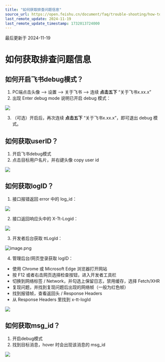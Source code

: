```yaml
---
title: "如何获取排查问题信息"
source_url: https://open.feishu.cn/document/faq/trouble-shooting/how-to-get-internal-user-id
last_remote_update: 2024-11-19
last_remote_update_timestamp: 1732013724000
---
```

最后更新于 2024-11-19

# 如何获取排查问题信息

## 如何开启飞书debug模式？

1. PC端点击头像 --> 设置 --> 关于飞书 --> 连续 **点击五下** “关于飞书x.xx.x”
2. 出现 Enter debug mode 说明已开启 debug 模式：

![](https://sf3-cn.feishucdn.com/obj/open-platform-opendoc/4fd9201ecb98ff7ff7de38b0a26417d7_kU609tCV2m.png?height=951&lazyload=true&maxWidth=600&width=1293)

3. （可选）开启后，再次连续 **点击五下** “关于飞书x.xx.x”，即可退出 debug 模式。

## 如何获取userID？

1. 开启飞书debug模式
2. 点击目标用户名片，并右键头像 copy user id

![](https://sf3-cn.feishucdn.com/obj/open-platform-opendoc/16217c75aa4b6c12329c8e23dedb9abd_Wh7sYIdGVR.png?height=467&lazyload=true&maxWidth=300&width=549)

## 如何获取logID？

1. 接口报错返回 error 中的 log_id：

![](https://sf3-cn.feishucdn.com/obj/open-platform-opendoc/e01ff35effde87ccbe53548cdc738679_xKYDVHDHoC.png?height=300&lazyload=true&maxWidth=600&width=630)

2. 接口返回响应头中的 X-Tt-Logid：

![](https://sf3-cn.feishucdn.com/obj/open-platform-opendoc/a0f3d8d02a206d4457ab449822266d92_VZ8GymvL36.png?height=393&lazyload=true&maxWidth=600&width=688)

3. 开发者后台获取 ttLogId：

![image.png](https://sf3-cn.feishucdn.com/obj/open-platform-opendoc/1cb731f4fc954b0b3e4711725d3f2e5b_f6TDlTujN3.png?height=909&lazyload=true&maxWidth=600&width=925)

4. 管理后台/网页登录获取 logID：
- 使用 Chrome 或 Microsoft Edge 浏览器打开网站
- 按 F12 或者右击网页选择检查按钮，进入开发者工具栏
- 切换到网络标签 / Network，并勾选上保留日志，禁用缓存，选择 Fetch/XHR
- 复现问题，并找到复现问题后出现的网络帧（一般为红色帧）
- 找到报错帧，查看返回头 / Response Headers
- 从 Response Headers 里找到 x-tt-logId

![](https://sf3-cn.feishucdn.com/obj/open-platform-opendoc/507c548ff1b856a0643c2981209c6ed7_915ZHifrUG.png?height=937&lazyload=true&maxWidth=600&width=770)

## 如何获取msg_id？

1. 开启debug模式
2. 找到目标消息，hover 时会出现该消息的 msg_id

![](https://sf3-cn.feishucdn.com/obj/open-platform-opendoc/cad7e68f842f654df13493c2b25b5cb6_KiCBVg9pXy.png?height=124&lazyload=true&maxWidth=300&width=435)
